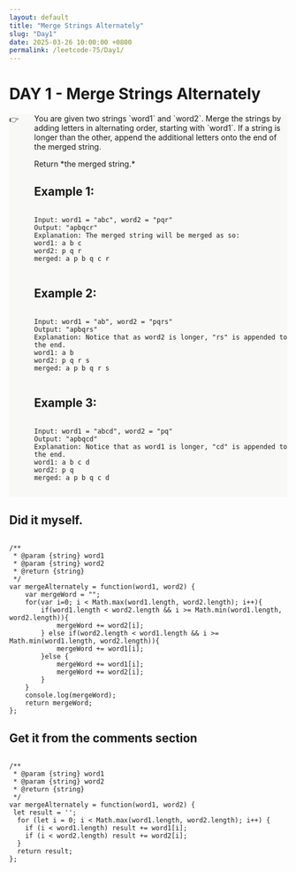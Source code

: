 ```yaml
---
layout: default
title: "Merge Strings Alternately"
slug: "Day1"
date: 2025-03-26 10:00:00 +0800
permalink: /leetcode-75/Day1/
---
```


# DAY 1 - Merge Strings Alternately

<aside style="background-color: #f8f8f6; display: flex; flex-direction: row;">
    <!-- 图标 -->
    <div style="flex: 1;">
        👉
    </div>
    <!-- 题目介绍 -->
    <div style="padding-left: 2em; margin: 0; flex: auto;">
        <!-- 文字介绍部分 -->
        <div>
            <p style="margin: 0;">
                You are given two strings `word1` and `word2`. Merge the strings by adding letters in alternating
                order,
                starting with `word1`. If a string is longer than the other, append the additional letters onto the
                end
                of the merged string.
            </p>
            <p>
                Return *the merged string.*
            </p>
        </div>
        <!-- 示例部分 -->
        <div>
            <h2><strong>Example 1:</strong></h2>
            <pre><code class="language-plaintext">
Input: word1 = "abc", word2 = "pqr"
Output: "apbqcr"
Explanation: The merged string will be merged as so:
word1: a b c
word2: p q r
merged: a p b q c r
            </code></pre>
            <h2><strong>Example 2:</strong></h2>
            <pre><code class="language-plaintext">
Input: word1 = "ab", word2 = "pqrs"
Output: "apbqrs"
Explanation: Notice that as word2 is longer, "rs" is appended to the end.
word1: a b
word2: p q r s
merged: a p b q r s
            </code></pre>
            <h2><strong>Example 3:</strong></h2>
            <pre><code class="language-plaintext">
Input: word1 = "abcd", word2 = "pq"
Output: "apbqcd"
Explanation: Notice that as word1 is longer, "cd" is appended to the end.
word1: a b c d
word2: p q
merged: a p b q c d
            </code></pre>
        </div>
    </div>
</aside>

<h2>Did it myself.</h2>
<pre><code class="language-js">
/**
 * @param {string} word1
 * @param {string} word2
 * @return {string}
 */
var mergeAlternately = function(word1, word2) {
    var mergeWord = "";
    for(var i=0; i < Math.max(word1.length, word2.length); i++){
        if(word1.length < word2.length && i >= Math.min(word1.length, word2.length)){
            mergeWord += word2[i];
        } else if(word2.length < word1.length && i >= Math.min(word1.length, word2.length)){
            mergeWord += word1[i];
        }else {
            mergeWord += word1[i];
            mergeWord += word2[i];
        }
    }
    console.log(mergeWord);
    return mergeWord;
};
</code></pre>


<h2>Get it from the comments section</h2>
<pre><code class="language-js">
/**
 * @param {string} word1
 * @param {string} word2
 * @return {string}
 */
var mergeAlternately = function(word1, word2) {
 let result = '';
  for (let i = 0; i < Math.max(word1.length, word2.length); i++) {
    if (i < word1.length) result += word1[i];
    if (i < word2.length) result += word2[i];
  }
  return result;
};
</code></pre>